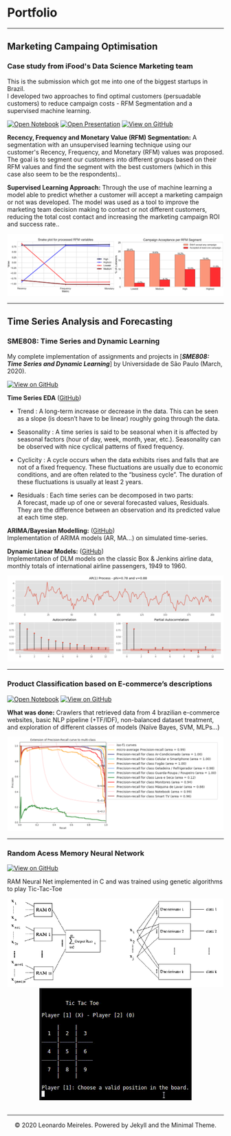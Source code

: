 # Portfolio
---
## Marketing Campaing Optimisation 

### Case study from iFood's Data Science Marketing team

This is the submission which got me into one of the biggest startups in Brazil.  
I developed two approaches to find optimal customers (persuadable customers) to reduce campaign costs - RFM Segmentation and a supervised machine learning.

[![Open Notebook](https://img.shields.io/badge/Jupyter-Open_Notebook-blue?logo=Jupyter)](https://github.com/leoMurtha/Marketing-Campaing-Optimisation-/blob/main/ifood-case.ipynb)
[![Open Presentation](https://img.shields.io/badge/PDF-Open_Research_Poster-blue?logo=adobe-acrobat-reader&logoColor=white)](https://github.com/leoMurtha/Marketing-Campaing-Optimisation-/blob/main/iFood%20Case%20Presentation.pdf)
[![View on GitHub](https://img.shields.io/badge/GitHub-View_on_GitHub-blue?logo=GitHub)](https://github.com/leoMurtha/Marketing-Campaing-Optimisation-)

**Recency, Frequency and Monetary Value (RFM) Segmentation:** A segmentation with an unsupervised learning technique using our customer's Recency, Frequency, and Monetary (RFM) values was proposed. The goal is to segment our customers into different groups based on their RFM values and find the segment with the best customers (which in this case also seem to be the respondents)..

**Supervised Learning Approach:** Through the use of machine learning a model able to predict whether a customer will accept a marketing campaign or not was developed. The model was used as a tool to improve the marketing team decision making to contact or not different customers, reducing the total cost contact and increasing the marketing campaign ROI and success rate..

<center><img src="images/rfm.png"/></center>

---
## Time Series Analysis and Forecasting

### SME808: Time Series and Dynamic Learning

My complete implementation of assignments and projects in [***SME808: Time Series and Dynamic Learning***] by Universidade de São Paulo (March, 2020).

[![View on GitHub](https://img.shields.io/badge/GitHub-View_on_GitHub-blue?logo=GitHub)](https://github.com/leoMurtha/Series-Temporais-e-Aprendizado-Dinamico-SME0808)

**Time Series EDA** ([GitHub](https://github.com/leoMurtha/Series-Temporais-e-Aprendizado-Dinamico-SME0808/blob/master/notebooks/P1.ipynb))
  
* Trend : A long-term increase or decrease in the data. This can be seen as a slope (is doesn’t have to be linear) roughly going through the data.  

* Seasonality : A time series is said to be seasonal when it is affected by seasonal factors (hour of day, week, month, year, etc.). Seasonality can be observed with nice cyclical patterns of fixed frequency.  

* Cyclicity : A cycle occurs when the data exhibits rises and falls that are not of a fixed frequency. These fluctuations are usually due to economic conditions, and are often related to the “business cycle”. The duration of these fluctuations is usually at least 2 years.  

* Residuals : Each time series can be decomposed in two parts:  
  A forecast, made up of one or several forecasted values, Residuals. They are the difference between an observation and its predicted value at each time step.

**ARIMA/Bayesian Modelling:** ([GitHub](https://github.com/leoMurtha/Series-Temporais-e-Aprendizado-Dinamico-SME0808/blob/master/notebooks/P2.ipynb))  
Implementation of ARIMA models (AR, MA...) on simulated time-series.

**Dynamic Linear Models:** ([GitHub](https://github.com/leoMurtha/Series-Temporais-e-Aprendizado-Dinamico-SME0808/blob/master/notebooks/P3.ipynb))  
Implementation of DLM models on the classic Box & Jenkins airline data, monthly totals of international airline passengers, 1949 to 1960.


<center><img src="images/ts.png"/></center>


---
### Product Classification based on E-commerce’s descriptions

[![Open Notebook](https://img.shields.io/badge/Jupyter-Open_Notebook-blue?logo=Jupyter)](https://github.com/leoMurtha/SCC0275-Project/blob/master/Product%20Classification.ipynb)
[![View on GitHub](https://img.shields.io/badge/GitHub-View_on_GitHub-blue?logo=GitHub)](https://github.com/leoMurtha/SCC0275-Project)

**What was done:** Crawlers that retrieved data from 4 brazilian e-commerce websites, basic NLP pipeline (+TF/IDF), non-balanced dataset treatment, and exploration of different classes of models (Naïve Bayes, SVM, MLPs...)

<center><img src="images/pcd.png"/></center>

---
### Random Acess Memory Neural Network

[![View on GitHub](https://img.shields.io/badge/GitHub-View_on_GitHub-blue?logo=GitHub)](https://github.com/leoMurtha/Random-Acess-Memory-Neural-Network)


RAM Neural Net implemented in C and was trained using genetic algorithms to play Tic-Tac-Toe
<center><img src="images/ram.png"></center>
<center><img src="images/ex.gif"></center>
<br>

---
<center>© 2020 Leonardo Meireles. Powered by Jekyll and the Minimal Theme.</center>
